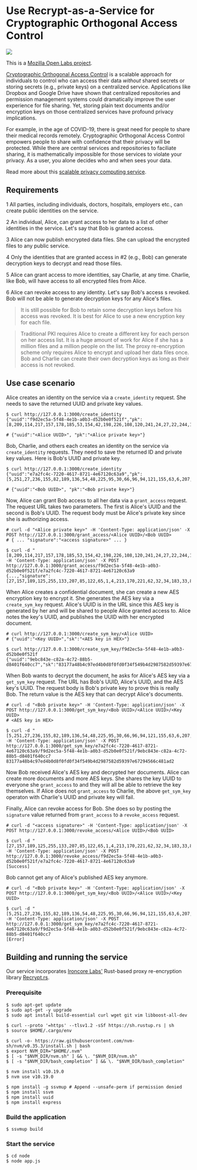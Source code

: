 # Use Recrypt-as-a-Service for Cryptographic Orthogonal Access Control

<p>
    <a href="https://online.visualstudio.com/environments/new?name=Recrypt%20as%20a%20Service&repo=second-state/recrypt-as-a-service">
        <img src="https://img.shields.io/endpoint?style=social&url=https%3A%2F%2Faka.ms%2Fvso-badge">
    </a>
</p>

This is a [Mozilla Open Labs project](https://builders.mozilla.community/springlab/index.html).

[Cryptographic Orthogonal Access Control](https://dl.acm.org/doi/10.1145/3201595.3201602) is a scalable approach for individuals to control who can access their data *without* shared secrets or storing secrets (e.g., private keys) on a centralized service. Applications like Dropbox and Google Drive have shown that centralized repositories and permission management systems could dramatically improve the user experience for file sharing. Yet, storing plain text documents and/or encryption keys on those centralized services have profound privacy implications.

For example, in the age of COVID-19, there is great need for people to share their medical records remotely. Cryptographic Orthogonal Access Control empowers people to share with confidence that their privacy will be protected. While there are central services and repositories to faciliate sharing, it is mathematically impossible for those services to violate your privacy. As a user, you alone decides who and when sees your data.

Read more about this [scalable privacy computing service](https://hackernoon.com/second-state-releases-scalable-privacy-service-at-mozilla-open-labs-b15u3wh7).

## Requirements

1 All parties, including individuals, doctors, hospitals, employers etc., can create public identities on the service.

2 An individual, Alice, can grant access to her data to a list of other identities in the service. Let's say that Bob is granted access.

3 Alice can now publish encrypted data files. She can upload the encrypted files to any public service.

4 Only the identities that are granted access in #2 (e.g., Bob) can generate decryption keys to decrypt and read those files.

5 Alice can grant access to more identities, say Charlie, at any time. Charlie, like Bob, will have access to all encrypted files from Alice.

6 Alice can revoke access to any identity. Let's say Bob's access s revoked. Bob will not be able to generate decryption keys for any Alice's files.

> It is still possible for Bob to retain some decryption keys before his access was revoked. It is best for Alice to use a new encryption key for each file.

> Traditional PKI requires Alice to create a different key for each person on her access list. It is a huge amount of work for Alice if she has a million files and a million people on the list. The proxy re-encryption scheme only requires Alice to encrypt and upload her data files once. Bob and Charlie can create their own decryption keys as long as their access is not revoked.

## Use case scenario

Alice creates an identity on the service via a `create_identity` request. She needs to save the returned UUID and private key values.

```
$ curl http://127.0.0.1:3000/create_identity
{"uuid":"f9d2ec5a-5f48-4e1b-a0b3-d52b0e0f521f","pk":[8,209,114,217,157,178,185,53,154,42,198,226,108,120,241,24,27,22,244,136,57,40,145,224,234,97,138,58,70,33,116,21]}

# {"uuid":"<Alice UUID>", "pk":"<Alice private key>"}
```

Bob, Charlie, and others each creates an identity on the service via `create_identity` requests. They need to save the returned ID and private key values. Here is Bob's UUID and private key.

```
$ curl http://127.0.0.1:3000/create_identity
{"uuid":"e7a2fc4c-7220-4617-8721-4e67120c63a9","pk":[5,251,27,236,155,82,189,136,54,48,225,95,30,66,96,94,121,155,63,6,207,72,79,9,168,119,2,23,106,36,46,200]}

# {"uuid":"<Bob UUID>", "pk":"<Bob private key>"}
```

Now, Alice can grant Bob access to all her data via a `grant_access` request. The request URL takes two parameters. The first is Alice's UUID and the second is Bob's UUID. The request body must be Alice's private key since she is authorizing access.

```
# curl -d "<Alice private key>" -H 'Content-Type: application/json' -X POST http://127.0.0.1:3000/grant_access/<Alice UUID>/<Bob UUID>
# { ... "signature":"<access signature>" ... }

$ curl -d "[8,209,114,217,157,178,185,53,154,42,198,226,108,120,241,24,27,22,244,136,57,40,145,224,234,97,138,58,70,33,116,21]" -H 'Content-Type: application/json' -X POST http://127.0.0.1:3000/grant_access/f9d2ec5a-5f48-4e1b-a0b3-d52b0e0f521f/e7a2fc4c-7220-4617-8721-4e67120c63a9
{...,"signature":[27,157,189,125,255,133,207,85,122,65,1,4,213,170,221,62,32,34,183,33,83,185,149,84,81,27,219,244,206,31,134,236,177,209,53,190,229,89,31,229,141,198,64,109,81,70,149,229,94,117,49,73,187,220,148,9,135,205,225,107,88,148,37,10]}
```

When Alice creates a confidential document, she can create a new AES encryption key to encrypt it. She generates the AES key via a `create_sym_key` request. Alice's UUID is in the URL since this AES key is generated by her and will be shared to people Alice granted access to. Alice notes the key's UUID, and publishes the UUID with her encrypted document.

```
# curl http://127.0.0.1:3000/create_sym_key/<Alice UUID>
# {"uuid":"<Key UUID>","sk":"<AES key in HEX>"}

$ curl http://127.0.0.1:3000/create_sym_key/f9d2ec5a-5f48-4e1b-a0b3-d52b0e0f521f
{"uuid":"9ebc843e-c82a-4c72-88b5-d8401f640cc7","sk":"83177a48b4c97ed4b0d8f0fd0f34f549b4d2987582d59397e67294566c481ad2"}
```

When Bob wants to decrypt the document, he asks for Alice's AES key via a `get_sym_key` request. The URL has Bob's UUID, Alice's UUID, and the AES key's UUID. The request body is Bob's private key to prove this is really Bob. The return value is the AES key that can decrypt Alice's documents.

```
# curl -d "<Bob private key>" -H 'Content-Type: application/json' -X POST http://127.0.0.1:3000/get_sym_key/<Bob UUID>/<Alice UUID>/<Key UUID>
# <AES key in HEX>

$ curl -d "[5,251,27,236,155,82,189,136,54,48,225,95,30,66,96,94,121,155,63,6,207,72,79,9,168,119,2,23,106,36,46,200]" -H 'Content-Type: application/json' -X POST http://127.0.0.1:3000/get_sym_key/e7a2fc4c-7220-4617-8721-4e67120c63a9/f9d2ec5a-5f48-4e1b-a0b3-d52b0e0f521f/9ebc843e-c82a-4c72-88b5-d8401f640cc7
83177a48b4c97ed4b0d8f0fd0f34f549b4d2987582d59397e67294566c481ad2
```

Now Bob received Alice's AES key and decrypted her documents. Alice can create more documents and more AES keys. She shares the key UUID to everyone she `grant_access` to and they will all be able to retrieve the key themselves. If Alice does not `grant_access` to Charlie, the above `get_sym_key` operaton with Charlie's UUID and private key will fail. 

Finally, Alice can revoke access for Bob. She does so by posting the `signature` value returned from `grant_access` to a `revoke_access` request.

```
# curl -d "<access signature>" -H 'Content-Type: application/json' -X POST http://127.0.0.1:3000/revoke_access/<Alice UUID>/<Bob UUID>

$ curl -d "[27,157,189,125,255,133,207,85,122,65,1,4,213,170,221,62,32,34,183,33,83,185,149,84,81,27,219,244,206,31,134,236,177,209,53,190,229,89,31,229,141,198,64,109,81,70,149,229,94,117,49,73,187,220,148,9,135,205,225,107,88,148,37,10]" -H 'Content-Type: application/json' -X POST http://127.0.0.1:3000/revoke_access/f9d2ec5a-5f48-4e1b-a0b3-d52b0e0f521f/e7a2fc4c-7220-4617-8721-4e67120c63a9
[Success]
```

Bob cannot get any of Alice's published AES key anymore.

```
# curl -d "<Bob private key>" -H 'Content-Type: application/json' -X POST http://127.0.0.1:3000/get_sym_key/<Bob UUID>/<Alice UUID>/<Key UUID>

$ curl -d "[5,251,27,236,155,82,189,136,54,48,225,95,30,66,96,94,121,155,63,6,207,72,79,9,168,119,2,23,106,36,46,200]" -H 'Content-Type: application/json' -X POST http://127.0.0.1:3000/get_sym_key/e7a2fc4c-7220-4617-8721-4e67120c63a9/f9d2ec5a-5f48-4e1b-a0b3-d52b0e0f521f/9ebc843e-c82a-4c72-88b5-d8401f640cc7
[Error]
```

## Building and running the service

Our service incorporates [Ironcore Labs'](https://ironcorelabs.com/) Rust-based proxy re-encryption library [Recrypt.rs](https://docs.rs/recrypt/0.11.1/recrypt/).

### Prerequisite

```
$ sudo apt-get update
$ sudo apt-get -y upgrade
$ sudo apt install build-essential curl wget git vim libboost-all-dev

$ curl --proto '=https' --tlsv1.2 -sSf https://sh.rustup.rs | sh
$ source $HOME/.cargo/env

$ curl -o- https://raw.githubusercontent.com/nvm-sh/nvm/v0.35.3/install.sh | bash
$ export NVM_DIR="$HOME/.nvm"
$ [ -s "$NVM_DIR/nvm.sh" ] && \. "$NVM_DIR/nvm.sh"
$ [ -s "$NVM_DIR/bash_completion" ] && \. "$NVM_DIR/bash_completion"

$ nvm install v10.19.0
$ nvm use v10.19.0

$ npm install -g ssvmup # Append --unsafe-perm if permission denied
$ npm install ssvm
$ npm install uuid
$ npm install express
```

### Build the application

```
$ ssvmup build
```

### Start the service

```
$ cd node
$ node app.js
```

